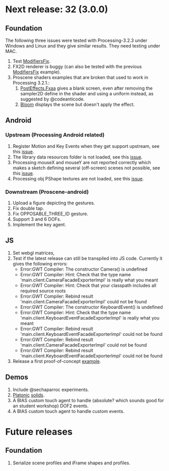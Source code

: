 # Next release: 32 (3.0.0)

## Foundation

The following three issues were tested with Processing-3.2.3 under Windows and Linux and they give similar results. They need testing under MAC.

1. Test [ModifiersFix](https://github.com/remixlab/proscene/blob/master/testing/src/frame/ModifiersFix.java).
2. FX2D renderer is buggy (can also be tested with the previous [ModifiersFix](https://github.com/remixlab/proscene/blob/master/testing/src/frame/ModifiersFix.java) example).
3. Proscene shaders examples that are broken that used to work in Processing 3.2.1.:
    1. [PostEffects.Fxaa](https://github.com/remixlab/proscene/tree/master/examples/Demos/PostEffects) gives a blank screen, even after removing the sampler2D define in the shader and using a uniform instead, as suggested by @codeanticode.
    2. [Bloom](https://github.com/remixlab/proscene/tree/master/examples/Demos/Bloom) displays the scene but doesn't apply the effect.

## Android

### Upstream (Processing Android related)

1. Register Motion and Key Events when they get support upstream, see this [issue](https://github.com/processing/processing-android/issues/246).
2. The library data resources folder is not loaded, see this [issue](https://github.com/processing/processing-android/issues/247).
3. Processing mouseX and mouseY are not reported correctly which makes a sketch defining several (off-screen) scenes not possible, see this [issue](https://github.com/processing/processing-android/issues/260).
4. Processing obj PShape textures are not loaded, see this [issue](https://github.com/processing/processing-android/issues/249).

### Downstream (Proscene-android)

1. Upload a figure depicting the gestures.
2. Fix double tap.
3. Fix OPPOSABLE_THREE_ID gesture.
4. Support 3 and 6 DOFs.
5. Implement the key agent.

## JS

1. Set webgl matrices,
2. Test if the latest release can still be transpiled into JS code. Currently it gives the following errors:
    * Error:GWT Compiler: The constructor Camera() is undefined
    * Error:GWT Compiler: Hint: Check that the type name 'main.client.CameraFacadeExporterImpl' is really what you meant
    * Error:GWT Compiler: Hint: Check that your classpath includes all required source roots
    * Error:GWT Compiler: Rebind result 'main.client.CameraFacadeExporterImpl' could not be found
    * Error:GWT Compiler: The constructor KeyboardEvent() is undefined
    * Error:GWT Compiler: Hint: Check that the type name 'main.client.KeyboardEventFacadeExporterImpl' is really what you meant
    * Error:GWT Compiler: Rebind result 'main.client.KeyboardEventFacadeExporterImpl' could not be found
    * Error:GWT Compiler: Rebind result 'main.client.CameraFacadeExporterImpl' could not be found
    * Error:GWT Compiler: Rebind result 'main.client.KeyboardEventFacadeExporterImpl' could not be found
3. Release a first proof-of-concept [example]().

## Demos

1. Include @sechaparroc experiments.
2. [Platonic](http://blog.jpcarrascal.com/2016/04/platonic-solids-in-processing/) [solids](https://github.com/jpcarrascal/ProcessingPlatonicSolids).
3. A BIAS custom touch agent to handle (absolute? which sounds good for an student workshop) DOF2 events.
4. A BIAS custom touch agent to handle custom events.

# Future releases

## Foundation

1. Serialize scene profiles and iFrame shapes and profiles.
